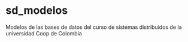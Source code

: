 # sd_modelos
Modelos de las bases de datos del curso de sistemas distribuidos de la universidad Coop de Colombia
